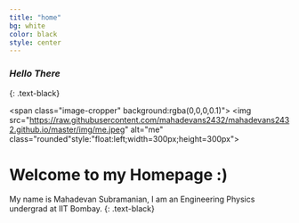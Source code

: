 ```yaml
---
title: "home"
bg: white
color: black
style: center
---
```


### *Hello There*
{: .text-black}


<span class="image-cropper" background:rgba(0,0,0,0.1)">
  <img src="https://raw.githubusercontent.com/mahadevans2432/mahadevans2432.github.io/master/img/me.jpeg" alt="me" class="rounded"style:"float:left;width=300px;height=300px">
</span>

# Welcome to my Homepage :)
My name is Mahadevan Subramanian, I am an Engineering Physics undergrad at IIT Bombay.
{: .text-black}


